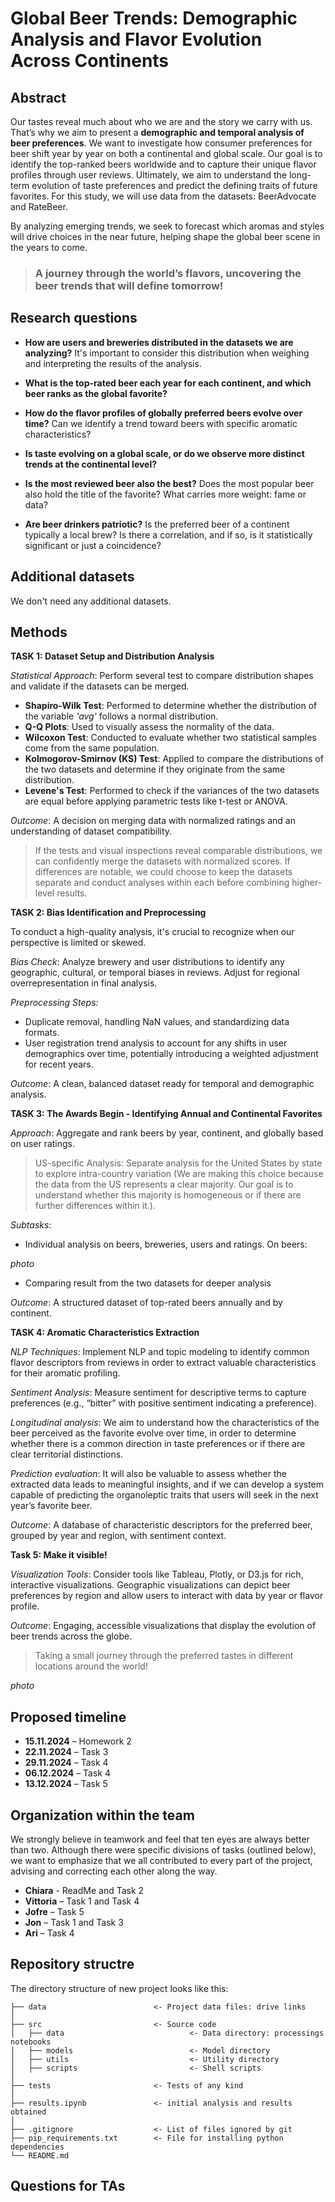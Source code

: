 # Global Beer Trends: Demographic Analysis and Flavor Evolution Across Continents

## Abstract

Our tastes reveal much about who we are and the story we carry with us. That’s why we aim to present a **demographic and temporal analysis of beer preferences**. We want to investigate how consumer preferences for beer shift year by year on both a continental and global scale. Our goal is to identify the top-ranked beers worldwide and to capture their unique flavor profiles through user reviews. Ultimately, we aim to understand the long-term evolution of taste preferences and predict the defining traits of future favorites. For this study, we will use data from the datasets: BeerAdvocate and RateBeer.

By analyzing emerging trends, we seek to forecast which aromas and styles will drive choices in the near future, helping shape the global beer scene in the years to come.

> ### A journey through the world’s flavors, uncovering the beer trends that will define tomorrow!

## Research questions

* **How are users and breweries distributed in the datasets we are analyzing?** It's important to consider this distribution when weighing and interpreting the results of the analysis.

* **What is the top-rated beer each year for each continent, and which beer ranks as the global favorite?**

* **How do the flavor profiles of globally preferred beers evolve over time?** Can we identify a trend toward beers with specific aromatic characteristics?

* **Is taste evolving on a global scale, or do we observe more distinct trends at the continental level?**

* **Is the most reviewed beer also the best?** Does the most popular beer also hold the title of the favorite? What carries more weight: fame or data?

* **Are beer drinkers patriotic?** Is the preferred beer of a continent typically a local brew? Is there a correlation, and if so, is it statistically significant or just a coincidence?

## Additional datasets

We don't need any additional datasets.

## Methods

**TASK 1: Dataset Setup and Distribution Analysis**

_Statistical Approach_: Perform several test to compare distribution shapes and validate if the datasets can be merged.

- **Shapiro-Wilk Test**: Performed to determine whether the distribution of the variable *'avg'* follows a normal distribution.  
- **Q-Q Plots**: Used to visually assess the normality of the data.  
- **Wilcoxon Test**: Conducted to evaluate whether two statistical samples come from the same population.  
- **Kolmogorov-Smirnov (KS) Test**: Applied to compare the distributions of the two datasets and determine if they originate from the same distribution.  
- **Levene's Test**: Performed to check if the variances of the two datasets are equal before applying parametric tests like t-test or ANOVA.  

_Outcome_: A decision on merging data with normalized ratings and an understanding of dataset compatibility.

>If the tests and visual inspections reveal comparable distributions, we can confidently merge the datasets with normalized scores. If differences are notable, we could choose to keep the datasets separate and conduct analyses within each before combining higher-level results. 

**TASK 2: Bias Identification and Preprocessing**

To conduct a high-quality analysis, it's crucial to recognize when our perspective is limited or skewed. 

_Bias Check_: Analyze brewery and user distributions to identify any geographic, cultural, or temporal biases in reviews. Adjust for regional overrepresentation in final analysis.

_Preprocessing Steps:_
* Duplicate removal, handling NaN values, and standardizing data formats.
* User registration trend analysis to account for any shifts in user demographics over time, potentially introducing a weighted adjustment for recent years.

_Outcome_: A clean, balanced dataset ready for temporal and demographic analysis.

**TASK 3: The Awards Begin - Identifying Annual and Continental Favorites**

_Approach_: Aggregate and rank beers by year, continent, and globally based on user ratings.

> US-specific Analysis: Separate analysis for the United States by state to explore intra-country variation (We are making this choice because the data from the US represents a clear majority. Our goal is to understand whether this majority is homogeneous or if there are further differences within it.).

_Subtasks_:
* Individual analysis on beers, breweries, users and ratings. On beers:

*photo*

* Comparing result from the two datasets for deeper analysis

_Outcome_: A structured dataset of top-rated beers annually and by continent.

**TASK 4: Aromatic Characteristics Extraction**

_NLP Techniques_: Implement NLP and topic modeling to identify common flavor descriptors from reviews in order to extract valuable characteristics for their aromatic profiling.

_Sentiment Analysis_: Measure sentiment for descriptive terms to capture preferences (e.g., “bitter” with positive sentiment indicating a preference).

_Longitudinal analysis_: We aim to understand how the characteristics of the beer perceived as the favorite evolve over time, in order to determine whether there is a common direction in taste preferences or if there are clear territorial distinctions.

_Prediction evaluation_: It will also be valuable to assess whether the extracted data leads to meaningful insights, and if we can develop a system capable of predicting the organoleptic traits that users will seek in the next year’s favorite beer.

_Outcome_: A database of characteristic descriptors for the preferred beer, grouped by year and region, with sentiment context.

**Task 5: Make it visible!**

_Visualization Tools_: Consider tools like Tableau, Plotly, or D3.js for rich, interactive visualizations. Geographic visualizations can depict beer preferences by region and allow users to interact with data by year or flavor profile.

_Outcome_: Engaging, accessible visualizations that display the evolution of beer trends across the globe.

>Taking a small journey through the preferred tastes in different locations around the world!

*photo*

## Proposed timeline

- **15.11.2024** – Homework 2
- **22.11.2024** – Task 3
- **29.11.2024** – Task 4
- **06.12.2024** – Task 4
- **13.12.2024** – Task 5

## Organization within the team

We strongly believe in teamwork and feel that ten eyes are always better than two. Although there were specific divisions of tasks (outlined below), we want to emphasize that we all contributed to every part of the project, advising and correcting each other along the way.

* **Chiara** - ReadMe and Task 2
* **Vittoria** – Task 1 and Task 4
* **Jofre** – Task 5
* **Jon** – Task 1 and Task 3
* **Ari** – Task 4

## Repository structre

The directory structure of new project looks like this:

```
├── data                        <- Project data files: drive links
│
├── src                         <- Source code
│   ├── data                            <- Data directory: processings notebooks
│   ├── models                          <- Model directory
│   ├── utils                           <- Utility directory
│   ├── scripts                         <- Shell scripts
│
├── tests                       <- Tests of any kind
│
├── results.ipynb               <- initial analysis and results obtained
│
├── .gitignore                  <- List of files ignored by git
├── pip_requirements.txt        <- File for installing python dependencies
└── README.md
```

## Questions for TAs
